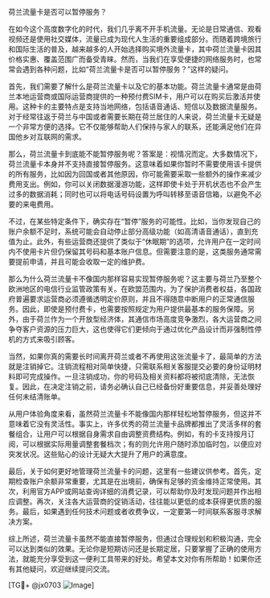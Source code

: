 荷兰流量卡是否可以暂停服务？

在如今这个高度数字化的时代，我们几乎离不开手机流量。无论是日常通信、观看视频还是使用社交媒体，流量已成为现代人生活的重要组成部分。而随着跨境旅行和国际生活的普及，越来越多的人开始选择购买境外流量卡，其中荷兰流量卡因其价格实惠、覆盖范围广而备受青睐。然而，当我们在享受便捷的网络服务时，也常常会遇到各种问题，比如“荷兰流量卡是否可以暂停服务？”这样的疑问。

首先，我们需要了解什么是荷兰流量卡以及它的基本功能。荷兰流量卡通常是由荷兰本地运营商或国际运营商提供的一种预付费SIM卡，用户可以在购买后激活并使用。这种卡的主要特点是支持当地网络，包括语音通话、短信以及数据流量服务。对于经常往返于荷兰与中国或者需要长期在荷兰居住的人来说，荷兰流量卡无疑是一个非常方便的选择。它不仅能够帮助人们保持与家人的联系，还能满足他们在异国他乡对互联网的需求。

那么，荷兰流量卡到底能不能暂停服务呢？答案是：视情况而定。大多数情况下，荷兰流量卡本身并不支持直接暂停服务。这意味着如果你暂时不需要使用该卡提供的所有服务，比如因为回国或者其他原因，你可能需要采取一些额外的操作来减少费用支出。例如，你可以关闭数据漫游功能，这样即使卡处于开机状态也不会产生过多的数据消耗；同时也可以将电话号码设置为呼叫转移至语音信箱，以避免不必要的来电费用。

不过，在某些特定条件下，确实存在“暂停”服务的可能性。比如，当你发现自己的账户余额不足时，系统可能会自动停止部分高级功能（如高清语音通话），直到充值为止。此外，有些运营商还提供了类似于“休眠期”的选项，允许用户在一定时间内不使用卡片但仍保留其号码和基本账户信息。但需要注意的是，这类服务通常需要提前申请，并且可能会收取一定的维护费。

那么为什么荷兰流量卡不像国内那样容易实现暂停服务呢？这主要与荷兰乃至整个欧洲地区的电信行业监管政策有关。在欧盟范围内，为了保护消费者权益，各国政府普遍要求运营商必须遵循透明定价原则，并且不得随意中断用户的正常通信服务。因此，即使是预付费卡，也需要按照规定为用户提供最基本的服务保障。另外，由于荷兰作为一个开放型经济体，其通信市场高度竞争激烈，各大运营商之间争夺客户资源的压力巨大，这也使得它们更倾向于通过优化产品设计而非强制性停机的方式来吸引顾客。

当然，如果你真的需要长时间离开荷兰或者不再使用这张流量卡了，最简单的方法就是注销掉它。注销流程相对简单快捷，只需联系相关客服提交必要的身份证明材料即可完成操作。一旦注销成功，你的号码及相关资料都将被彻底清除，无法恢复。因此，在决定注销之前，请务必确认自己已经备份好重要信息，并妥善处理好任何未结清账单。

从用户体验角度来看，虽然荷兰流量卡不能像国内那样轻松地暂停服务，但这并不意味着它没有灵活性。事实上，许多优秀的荷兰流量卡品牌都推出了灵活多样的套餐组合，让用户可以根据自身需求自由调整资费结构。例如，有的卡支持按月订阅，可以根据实际用量调整套餐档次；有的则允许用户随时添加临时包，以便应对突发状况。这些贴心的设计无疑大大提升了用户的满意度。

最后，关于如何更好地管理荷兰流量卡的问题，这里有一些建议供参考。首先，定期检查账户余额非常重要，尤其是在出境前，确保有足够的资金维持正常使用。其次，利用官方APP或网站查询详细的消费记录，可以帮助你及时发现问题并作出相应调整。再次，关注各大运营商的促销活动，往往能以更低的成本获得更优质的服务。最后，如果遇到任何技术问题或者收费争议，一定要第一时间联系客服寻求解决方案。

综上所述，荷兰流量卡虽然不能直接暂停服务，但通过合理规划和积极沟通，完全可以达到类似的效果。无论你是短期访问还是长期定居，只要掌握了正确的使用方法，就能充分享受到这一便利工具带来的好处。希望本文对你有所帮助！如果你还有其他疑问，欢迎继续提问交流。

[TG💪+ @jx0703 ![Image](https://github.com/user-attachments/assets/dbca1d08-cadb-493c-b0ec-ad6f7a83f270)]